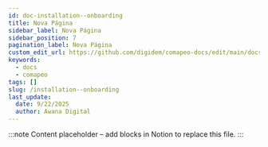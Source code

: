 ```yaml
---
id: doc-installation--onboarding
title: Nova Página
sidebar_label: Nova Página
sidebar_position: 7
pagination_label: Nova Página
custom_edit_url: https://github.com/digidem/comapeo-docs/edit/main/docs/getting-started---essentials/installation--onboarding.md
keywords:
  - docs
  - comapeo
tags: []
slug: /installation--onboarding
last_update:
  date: 9/22/2025
  author: Awana Digital
---
```


<!-- Placeholder content generated automatically because the Notion page is missing a Website Block. -->

:::note
Content placeholder – add blocks in Notion to replace this file.
:::
